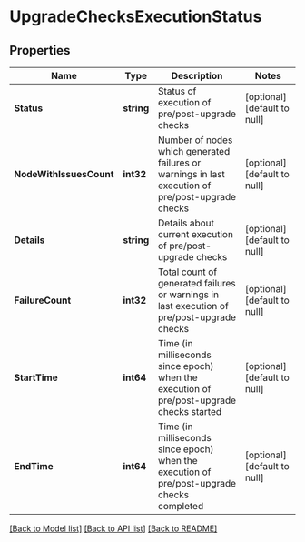 # UpgradeChecksExecutionStatus

## Properties
Name | Type | Description | Notes
------------ | ------------- | ------------- | -------------
**Status** | **string** | Status of execution of pre/post-upgrade checks | [optional] [default to null]
**NodeWithIssuesCount** | **int32** | Number of nodes which generated failures or warnings in last execution of pre/post-upgrade checks  | [optional] [default to null]
**Details** | **string** | Details about current execution of pre/post-upgrade checks | [optional] [default to null]
**FailureCount** | **int32** | Total count of generated failures or warnings in last execution of pre/post-upgrade checks  | [optional] [default to null]
**StartTime** | **int64** | Time (in milliseconds since epoch) when the execution of pre/post-upgrade checks started  | [optional] [default to null]
**EndTime** | **int64** | Time (in milliseconds since epoch) when the execution of pre/post-upgrade checks completed  | [optional] [default to null]

[[Back to Model list]](../README.md#documentation-for-models) [[Back to API list]](../README.md#documentation-for-api-endpoints) [[Back to README]](../README.md)

